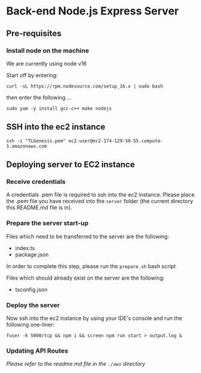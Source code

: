 # Back-end Node.js Express Server

## Pre-requisites

### Install node on the machine
We are currently using node v16

Start off by entering:
```
curl -sL https://rpm.nodesource.com/setup_16.x | sudo bash
```
then enter the following ...
```
sudo yum -y install gcc-c++ make nodejs
```

## SSH into the ec2 instance
```
ssh -i "TLGenesis.pem" ec2-user@ec2-174-129-50-55.compute-1.amazonaws.com
```

## Deploying server to EC2 instance

### Receive credentials
A credentials .pem file is required to ssh into the ec2 instance. Please place the .pem file you have received into the `server` folder (the current directory this README.md file is in).

### Prepare the server start-up
Files which need to be transferred to the server are the following:
- index.ts
- package.json

In order to complete this step, please run the `prepare.sh` bash script

Files which should already exist on the server are the following:
- tsconfig.json

### Deploy the server
Now ssh into the ec2 instance by using your IDE's console and run the following one-liner:
```
fuser -k 5000/tcp && npm i && screen npm run start > output.log &
```

### Updating API Routes
*Please refer to the readme.md file in the `./aws` directory*
